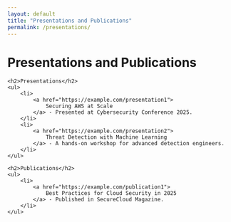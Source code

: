 ```yaml
---
layout: default
title: "Presentations and Publications"
permalink: /presentations/
---
```


<div class="content">
    <h1>Presentations and Publications</h1>

    <h2>Presentations</h2>
    <ul>
        <li>
            <a href="https://example.com/presentation1">
                Securing AWS at Scale
            </a> - Presented at Cybersecurity Conference 2025.
        </li>
        <li>
            <a href="https://example.com/presentation2">
                Threat Detection with Machine Learning
            </a> - A hands-on workshop for advanced detection engineers.
        </li>
    </ul>

    <h2>Publications</h2>
    <ul>
        <li>
            <a href="https://example.com/publication1">
                Best Practices for Cloud Security in 2025
            </a> - Published in SecureCloud Magazine.
        </li>
    </ul>
</div>

